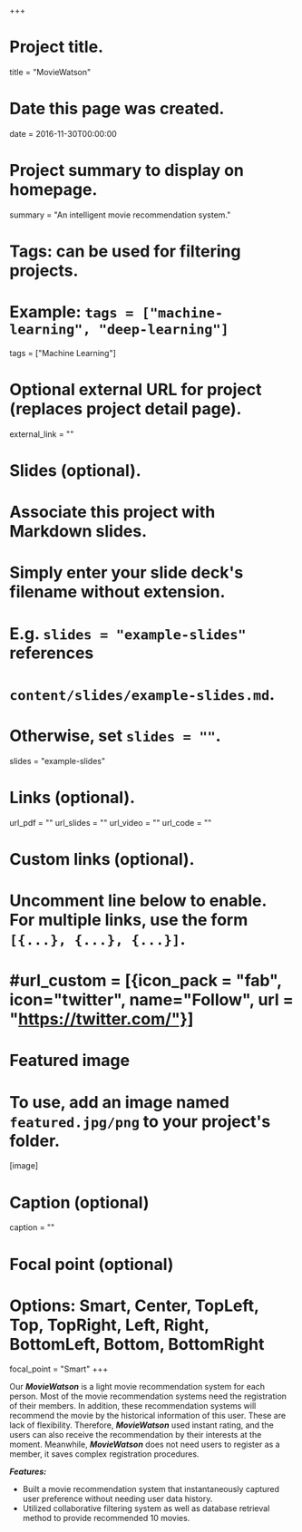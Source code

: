 +++
# Project title.
title = "MovieWatson"

# Date this page was created.
date = 2016-11-30T00:00:00

# Project summary to display on homepage.
summary = "An intelligent movie recommendation system."

# Tags: can be used for filtering projects.
# Example: `tags = ["machine-learning", "deep-learning"]`
tags = ["Machine Learning"]

# Optional external URL for project (replaces project detail page).
external_link = ""

# Slides (optional).
#   Associate this project with Markdown slides.
#   Simply enter your slide deck's filename without extension.
#   E.g. `slides = "example-slides"` references 
#   `content/slides/example-slides.md`.
#   Otherwise, set `slides = ""`.
slides = "example-slides"

# Links (optional).
url_pdf = ""
url_slides = ""
url_video = ""
url_code = ""

# Custom links (optional).
#   Uncomment line below to enable. For multiple links, use the form `[{...}, {...}, {...}]`.
# #url_custom = [{icon_pack = "fab", icon="twitter", name="Follow", url = "https://twitter.com/"}]

# Featured image
# To use, add an image named `featured.jpg/png` to your project's folder. 
[image]
  # Caption (optional)
  caption = ""
  
  # Focal point (optional)
  # Options: Smart, Center, TopLeft, Top, TopRight, Left, Right, BottomLeft, Bottom, BottomRight
  focal_point = "Smart"
+++

Our ***MovieWatson*** is a light movie recommendation system for each person. Most of the movie recommendation systems need the registration of their members. In addition, these recommendation systems will recommend the movie by the historical information of this user. These are lack of flexibility. Therefore, ***MovieWatson*** used instant rating, and the users can also receive the recommendation by their interests at the moment. Meanwhile, ***MovieWatson*** does not need users to register as a member, it saves complex registration procedures. 


***Features:***

* Built a movie recommendation system that instantaneously captured user preference without needing user data history.
* Utilized collaborative filtering system as well as database retrieval method to provide recommended 10 movies.
